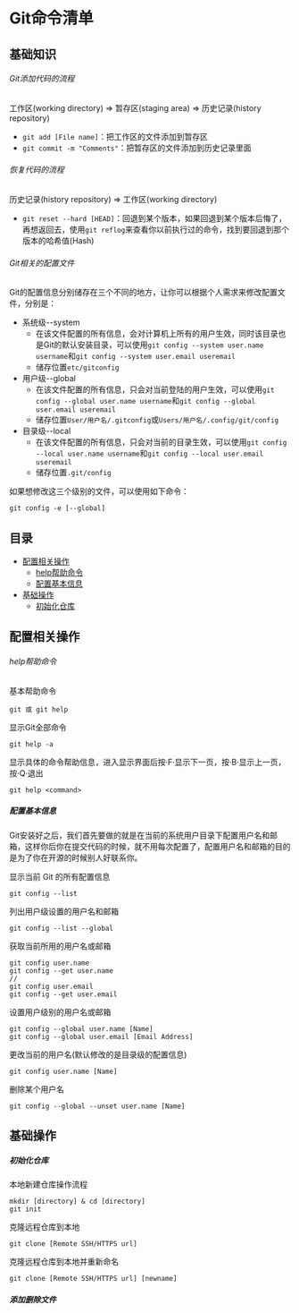 
Git命令清单
=========

基础知识
---
###### Git添加代码的流程
工作区(working directory) => 暂存区(staging area) => 历史记录(history repository)

- `git add [File name]`：把工作区的文件添加到暂存区
- `git commit -m "Comments"`：把暂存区的文件添加到历史记录里面

###### 恢复代码的流程
历史记录(history repository) => 工作区(working directory)

- `git reset --hard [HEAD]`：回退到某个版本，如果回退到某个版本后悔了，再想返回去，使用`git reflog`来查看你以前执行过的命令，找到要回退到那个版本的哈希值(Hash)

###### Git相关的配置文件
Git的配置信息分别储存在三个不同的地方，让你可以根据个人需求来修改配置文件，分别是：

- 系统级--system
    + 在该文件配置的所有信息，会对计算机上所有的用户生效，同时该目录也是Git的默认安装目录，可以使用`git config --system user.name username`和`git config --system user.email useremail`
    + 储存位置`etc/gitconfig`
- 用户级--global
    + 在该文件配置的所有信息，只会对当前登陆的用户生效，可以使用`git config --global user.name username`和`git config --global user.email useremail`
    + 储存位置`User/用户名/.gitconfig`或`Users/用户名/.config/git/config`
- 目录级--local
    + 在该文件配置的所有信息，只会对当前的目录生效，可以使用`git config --local user.name username`和`git config --local user.email useremail`
    + 储存位置`.git/config`

如果想修改这三个级别的文件，可以使用如下命令：

```
git config -e [--global]
```


目录
---

- [配置相关操作](#配置相关操作) 
    + [help帮助命令](#help帮助命令)
    + [配置基本信息](#配置基本信息)
- [基础操作](#基础操作)
    + [初始化仓库](#初始化仓库)


配置相关操作
---
###### help帮助命令

基本帮助命令
```
git 或 git help
```

显示Git全部命令
```
git help -a
```

显示具体的命令帮助信息，进入显示界面后按·F·显示下一页，按·B·显示上一页，按·Q·退出
```
git help <command>
```

##### 配置基本信息

Git安装好之后，我们首先要做的就是在当前的系统用户目录下配置用户名和邮箱，这样你后你在提交代码的时候，就不用每次配置了，配置用户名和邮箱的目的是为了你在开源的时候别人好联系你。

显示当前 Git 的所有配置信息
```
git config --list
```

列出用户级设置的用户名和邮箱
```
git config --list --global
```

获取当前所用的用户名或邮箱
```
git config user.name
git config --get user.name
//
git config user.email
git config --get user.email
```

设置用户级别的用户名或邮箱
```
git config --global user.name [Name]
git config --global user.email [Email Address]
```

更改当前的用户名(默认修改的是目录级的配置信息)
```
git config user.name [Name]
```

删除某个用户名
```
git config --global --unset user.name [Name]
```


基础操作
---
##### 初始化仓库

本地新建仓库操作流程
```
mkdir [directory] & cd [directory]
git init
```

克隆远程仓库到本地
```
git clone [Remote SSH/HTTPS url]
```

克隆远程仓库到本地并重新命名

```
git clone [Remote SSH/HTTPS url] [newname]
```

##### 添加删除文件



